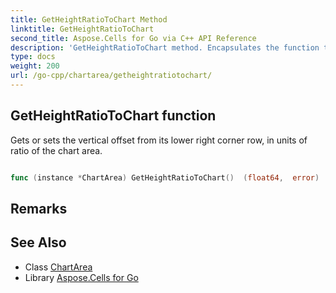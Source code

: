 ```yaml
---
title: GetHeightRatioToChart Method 
linktitle: GetHeightRatioToChart
second_title: Aspose.Cells for Go via C++ API Reference
description: 'GetHeightRatioToChart method. Encapsulates the function that represents getheightratiotochart in Go.'
type: docs
weight: 200
url: /go-cpp/chartarea/getheightratiotochart/
---
```


## GetHeightRatioToChart function

Gets or sets the vertical offset from its lower right corner row, in units of ratio of the chart area.

```go

func (instance *ChartArea) GetHeightRatioToChart()  (float64,  error) 

```

## Remarks


## See Also

* Class [ChartArea](../)
* Library [Aspose.Cells for Go](../../)
